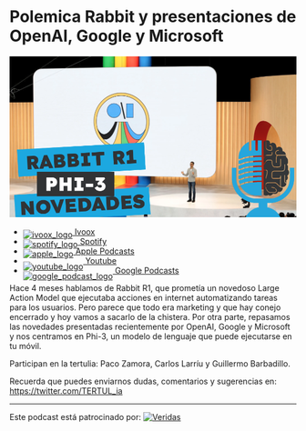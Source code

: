 # Polemica Rabbit y presentaciones de OpenAI, Google y Microsoft

![](res/2024-06-12-18-43-56.png)

- [<img src="https://i0.wp.com/parqueeste.org/wp-content/uploads/2020/07/ivoox-icon.png?fit=256%2C256&ssl=1" alt="ivoox_logo" width="32" style="position: relative; top: 5px;"> Ivoox](https://go.ivoox.com/rf/130259883)
- [<img src="https://cdn.iconscout.com/icon/free/png-256/spotify-36-721973.png" alt="spotify_logo" width="32" style="position: relative; top: 5px;"> Spotify](https://open.spotify.com/episode/2IDFRIHRDF7ZUDKypb34l5?si=VzZCSScrRzuUJpfWaJPPbQ)
- [<img src="https://cdn.iconscout.com/icon/free/png-256/apple-853-675472.png" alt="apple_logo" width="32" style="position: relative; top: 5px;"> Apple Podcasts](https://podcasts.apple.com/us/podcast/pol%C3%A9mica-rabbit-y-presentaciones-de-openai-google-y/id1669083682?i=1000658783875)
- [<img src="https://cdn.icon-icons.com/icons2/195/PNG/256/YouTube_23392.png" alt="youtube_logo" width="32" style="position: relative; top: 10px;"> Youtube](https://youtu.be/AI6yUZyvP8I)
- [<img src="https://cdn.iconscout.com/icon/free/png-256/free-google-podcasts-2038772-1721669.png" alt="google_podcast_logo" width="32" style="position: relative; top: 10px;"> Google Podcasts](https://podcasts.google.com/feed/aHR0cHM6Ly93d3cuaXZvb3guY29tL3BvZGNhc3QtdGVydHVsaWEtaW50ZWxpZ2VuY2lhLWFydGlmaWNpYWxfZmdfZjExODE1MzExX2ZpbHRyb18xLnhtbA/episode/aHR0cHM6Ly93d3cuaXZvb3guY29tLzEzMDI1OTg4Mw?sa=X&ved=0CAUQkfYCahcKEwiohd7HndaGAxUAAAAAHQAAAAAQAQ)

Hace 4 meses hablamos de Rabbit R1, que prometía un novedoso Large Action Model que ejecutaba acciones en internet automatizando tareas para los usuarios. Pero parece que todo era marketing y que hay conejo encerrado y hoy vamos a sacarlo de la chistera.
Por otra parte, repasamos las novedades presentadas recientemente por OpenAI, Google y Microsoft y nos centramos en Phi-3, un modelo de lenguaje que puede ejecutarse en tu móvil. 

Participan en la tertulia: Paco Zamora, Carlos Larríu y Guillermo Barbadillo.

Recuerda que puedes enviarnos dudas, comentarios y sugerencias en: https://twitter.com/TERTUL_ia

---

Este podcast está patrocinado por:  [<img src="https://veridas.com/wp-content/uploads/2021/08/VERIDAS-logo-azul-coral-rgb-592x131-1.png.webp" alt="Veridas" width="64" style="position: relative; top: 0px;">](https://veridas.com/)
